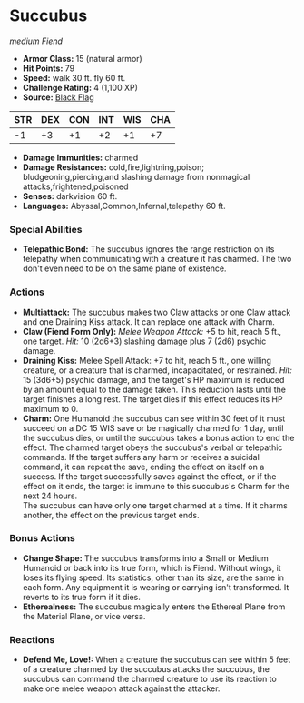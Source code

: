 # Succubus

*medium* *Fiend*

- **Armor Class:** 15 (natural armor)
- **Hit Points:** 79 
- **Speed:** walk 30 ft. fly 60 ft.
- **Challenge Rating:** 4 (1,100 XP)
- **Source:** [Black Flag](https://koboldpress.com/kpstore/product/tovrpg-pg-mv/)

| STR | DEX | CON | INT | WIS | CHA |
| --- | --- | --- | --- | --- | --- |
| -1 | +3 | +1 | +2 | +1 | +7 |

- **Damage Immunities:** charmed
- **Damage Resistances:** cold,fire,lightning,poison; bludgeoning,piercing,and slashing damage from nonmagical attacks,frightened,poisoned
- **Senses:** darkvision 60 ft.
- **Languages:** Abyssal,Common,Infernal,telepathy 60 ft.

### Special Abilities

- **Telepathic Bond:** The succubus ignores the range restriction on its telepathy when communicating with a creature it has charmed. The two don't even need to be on the same plane of existence.

### Actions

- **Multiattack:** The succubus makes two Claw attacks or one Claw attack and one Draining Kiss attack. It can replace one attack with Charm.
- **Claw (Fiend Form Only):** _Melee Weapon Attack:_ +5 to hit, reach 5 ft., one target. _Hit:_ 10 (2d6+3) slashing damage plus 7 (2d6) psychic damage.
- **Draining Kiss:** Melee Spell Attack: +7 to hit, reach 5 ft., one willing creature, or a creature that is charmed, incapacitated, or restrained. _Hit:_ 15 (3d6+5) psychic damage, and the target's HP maximum is reduced by an amount equal to the damage taken. This reduction lasts until the target finishes a long rest. The target dies if this effect reduces its HP maximum to 0.
- **Charm:** One Humanoid the succubus can see within 30 feet of it must succeed on a DC 15 WIS save or be magically charmed for 1 day, until the succubus dies, or until the succubus takes a bonus action to end the effect. The charmed target obeys the succubus's verbal or telepathic commands. If the target suffers any harm or receives a suicidal command, it can repeat the save, ending the effect on itself on a success. If the target successfully saves against the effect, or if the effect on it ends, the target is immune to this succubus's Charm for the next 24 hours.<br>The succubus can have only one target charmed at a time. If it charms another, the effect on the previous target ends.

### Bonus Actions

- **Change Shape:** The succubus transforms into a Small or Medium Humanoid or back into its true form, which is Fiend. Without wings, it loses its flying speed. Its statistics, other than its size, are the same in each form. Any equipment it is wearing or carrying isn't transformed. It reverts to its true form if it dies.
- **Etherealness:** The succubus magically enters the Ethereal Plane from the Material Plane, or vice versa.

### Reactions

- **Defend Me, Love!:** When a creature the succubus can see within 5 feet of a creature charmed by the succubus attacks the succubus, the succubus can command the charmed creature to use its reaction to make one melee weapon attack against the attacker.
